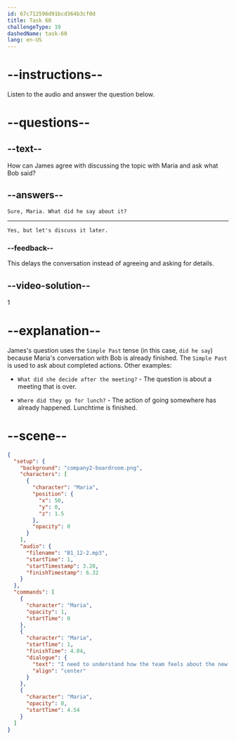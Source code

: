 ```yaml
---
id: 67c712596d91bcd364b3cf0d
title: Task 60
challengeType: 19
dashedName: task-60
lang: en-US
---
```


<!-- (Audio) Maria: I need to understand how the team feels about the new project deadline. -->

<!-- SPEAKING -->

# --instructions--

Listen to the audio and answer the question below.  

# --questions--

## --text--

How can James agree with discussing the topic with Maria and ask what Bob said?  

## --answers--

`Sure, Maria. What did he say about it?`  

---

`Yes, but let's discuss it later.`

### --feedback--

This delays the conversation instead of agreeing and asking for details.  

## --video-solution--

1  

# --explanation--

James's question uses the `Simple Past` tense (in this case, `did he say`) because Maria's conversation with Bob is already finished. The `Simple Past` is used to ask about completed actions. Other examples:

- `What did she decide after the meeting?` - The question is about a meeting that is over.

- `Where did they go for lunch?` - The action of going somewhere has already happened. Lunchtime is finished.

# --scene--

```json
{
  "setup": {
    "background": "company2-boardroom.png",
    "characters": [
      {
        "character": "Maria",
        "position": {
          "x": 50,
          "y": 0,
          "z": 1.5
        },
        "opacity": 0
      }
    ],
    "audio": {
      "filename": "B1_12-2.mp3",
      "startTime": 1,
      "startTimestamp": 3.28,
      "finishTimestamp": 6.32
    }
  },
  "commands": [
    {
      "character": "Maria",
      "opacity": 1,
      "startTime": 0
    },
    {
      "character": "Maria",
      "startTime": 1,
      "finishTime": 4.04,
      "dialogue": {
        "text": "I need to understand how the team feels about the new project deadline.",
        "align": "center"
      }
    },
    {
      "character": "Maria",
      "opacity": 0,
      "startTime": 4.54
    }
  ]
}
```
